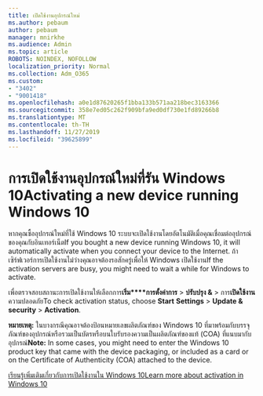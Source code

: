 ```yaml
---
title: เปิดใช้งานอุปกรณ์ใหม่
ms.author: pebaum
author: pebaum
manager: mnirkhe
ms.audience: Admin
ms.topic: article
ROBOTS: NOINDEX, NOFOLLOW
localization_priority: Normal
ms.collection: Adm_O365
ms.custom:
- "3402"
- "9001418"
ms.openlocfilehash: a0e1d87620265f1bba133b571aa218bec3163366
ms.sourcegitcommit: 358e7ed05c262f909bfa9ed0df730e1fd89266b8
ms.translationtype: MT
ms.contentlocale: th-TH
ms.lasthandoff: 11/27/2019
ms.locfileid: "39625899"
---
```

# <a name="activating-a-new-device-running-windows-10"></a><span data-ttu-id="4bcc7-102">การเปิดใช้งานอุปกรณ์ใหม่ที่รัน Windows 10</span><span class="sxs-lookup"><span data-stu-id="4bcc7-102">Activating a new device running Windows 10</span></span>

<span data-ttu-id="4bcc7-103">หากคุณซื้ออุปกรณ์ใหม่ที่ใช้ Windows 10 ระบบจะเปิดใช้งานโดยอัตโนมัติเมื่อคุณเชื่อมต่ออุปกรณ์ของคุณกับอินเทอร์เน็ต</span><span class="sxs-lookup"><span data-stu-id="4bcc7-103">If you bought a new device running Windows 10, it will automatically activate when you connect your device to the Internet.</span></span> <span data-ttu-id="4bcc7-104">ถ้าเซิร์ฟเวอร์การเปิดใช้งานไม่ว่างคุณอาจต้องรอสักครู่เพื่อให้ Windows เปิดใช้งาน</span><span class="sxs-lookup"><span data-stu-id="4bcc7-104">If the activation servers are busy, you might need to wait a while for Windows to activate.</span></span>

<span data-ttu-id="4bcc7-105">เพื่อตรวจสอบสถานะการเปิดใช้งานให้เลือกการ**เริ่ม\*\*\*\*การตั้งค่าการ** > **ปรับปรุง &** > การ**เปิดใช้งาน**ความปลอดภัย</span><span class="sxs-lookup"><span data-stu-id="4bcc7-105">To check activation status, choose **Start** **Settings** > **Update & security** > **Activation**.</span></span>

<span data-ttu-id="4bcc7-106">**หมายเหตุ:** ในบางกรณีคุณอาจต้องป้อนหมายเลขผลิตภัณฑ์ของ Windows 10 ที่มาพร้อมกับบรรจุภัณฑ์ของอุปกรณ์หรือรวมเป็นบัตรหรือบนใบรับรองความเป็นผลิตภัณฑ์ของแท้ (COA) ที่แนบมากับอุปกรณ์</span><span class="sxs-lookup"><span data-stu-id="4bcc7-106">**Note:** In some cases, you might need to enter the Windows 10 product key that came with the device packaging, or included as a card or on the Certificate of Authenticity (COA) attached to the device.</span></span>

[<span data-ttu-id="4bcc7-107">เรียนรู้เพิ่มเติมเกี่ยวกับการเปิดใช้งานใน Windows 10</span><span class="sxs-lookup"><span data-stu-id="4bcc7-107">Learn more about activation in Windows 10</span></span>](https://support.microsoft.com/help/12440)